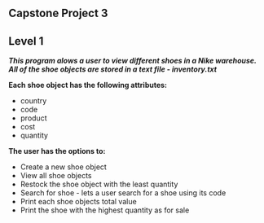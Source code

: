 ## Capstone Project 3 
## Level 1

__*This program alows a user to view different shoes in a Nike warehouse.
All of the shoe objects are stored in a text file - inventory.txt*__

__Each shoe object has the following attributes:__
* country
* code
* product
* cost
* quantity

__The user has the options to:__
* Create a new shoe object
* View all shoe objects
* Restock the shoe object with the least quantity
* Search for shoe - lets a user search for a shoe using its code
* Print each shoe objects total value
* Print the shoe with the highest quantity as for sale
